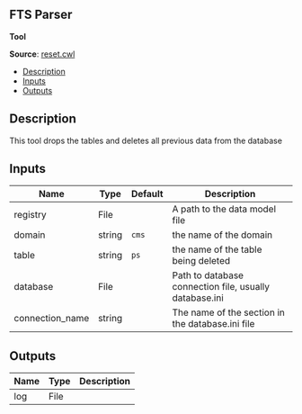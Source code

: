 ## FTS Parser
**Tool**

**Source**: [reset.cwl](../../src/cwl/reset.cwl)

<!-- toc -->

- [Description](#description)
- [Inputs](#inputs)
- [Outputs](#outputs)

<!-- tocstop -->

## Description
This tool drops the tables and deletes all previous data from the database


## Inputs

| Name | Type | Default | Description |
|------|------|---------|-------------|
|registry|File| |A path to the data model file |
|domain|string|`cms`|the name of the domain|
|table|string|`ps`|the name of the table being deleted|
|database|File| |Path to database connection file, usually database.ini|
|connection_name|string| |The name of the section in the database.ini file|

## Outputs

| Name | Type | Description |
|------|------|-------------|
|log|File| |

